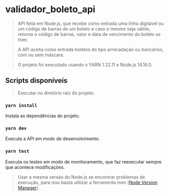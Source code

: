 # validador_boleto_api

> API feita em Node.js, que recebe como entrada uma linha digitável ou um código de barras de um boleto e caso o mesmo seja válido, retorna o código de barras, valor e data de vencimento do boleto se tiver.

> A API aceita como entrada boletos do tipo arrecadação ou bancários, com ou sem máscara.

> O projeto foi executado usando o YARN 1.22.11 e Node.js 14.16.0.

## Scripts disponíveis

> Executar no diretório raiz do projeto:

### `yarn install`

Instala as dependências do projeto.
### `yarn dev`

Executa a API em modo de desenvolvimento.

### `yarn test`

Executa os testes em modo de monitoramento, que faz reexecutar sempre que acontece modificações.

> Usar a mesma versão do Node.js se encontrar problemas de execução, para isso basta utilizar a ferramenta nvm ([Node Version Manager](https://github.com/nvm-sh/nvm)).
